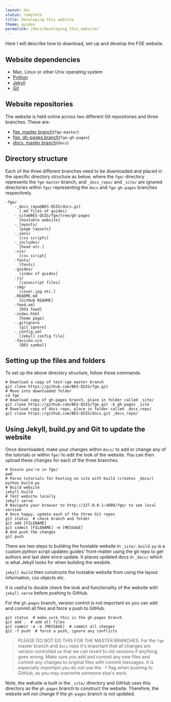 ```yaml
---
layout: doc
status: complete
title: Developing this website
theme: guides
permalink: /docs/developing_this_website/
---
```


Here I will describe how to download, set-up and develop the FGE website.

## Website dependencies

* Mac, Linux or other Unix operating system
* [Python][python]
* [Jekyll][jekyll]
* [Git][git]

## Website repositories

The website is held online across two different Git repositories and three
branches. These are:

* [fge, master branch][fge-master](`fge-master`)
* [fge, gh-pages branch][fge-gh-pages](`fge-gh-pages`)
* [docs, master branch][docs-master](`docs`)

## Directory structure

Each of the three different branches need to be downloaded and placed in the
specific directory structure as below, where the `fge/` directory
represents the `fge-master` branch, and `_docs_repo/` and `_site/` are
ignored directories within `fge/` representing the `docs` and
`fge-gh-pages` branches respectively.

```
-fge/
    -_docs_repo@BES-QSIG/docs.git
      [.md files of guides]
    -_site@BES-QSIG/fge/tree/gh-pages
      [hostable website]
    -_layouts/
      [page layouts]
    -_sass/
      [css scripts]
    -_includes/
      [head etc.]
    -css/
      [css script]
    -fonts/
      [fonts]
    -guides/
      [index of guides]
    -js/
      [javascript files]
    -img/
      [cover.jpg etc.]
    -README.md
      [GitHub README]
    -feed.xml
      [RSS feed]
    -index.html
      [home page]
    -.gitignore
      [git ignore]
    -_config.yml
      [Jekyll config file]
    -favicon.ico
      [BES symbol]
```

## Setting up the files and folders

To set up the above directory structure, follow these commands.

```{bash}
# Download a copy of test-cge master branch
git clone https://github.com/BES-QSIG/fge.git
# Move into downloaded folder
cd fge
# Download copy of gh-pages branch, place in folder called _site/
git clone https://github.com/BES-QSIG/fge.git -b gh-pages _site
# Download copy of docs repo, place in folder called _docs_repo/
git clone https://github.com/BES-QSIG/docs.git _docs_repo/
```

## Using Jekyll, build.py and Git to update the website

Once downloaded, make your changes within `docs/` to add or change any of the
tutorials or within `fge/` to edit the look of the website. You can then
upload these changes for each of the three branches.

```{bash}
# Ensure you're in fge/
pwd
# Parse tutorials for hosting on site with build (creates _docs/)
python build.py
# Build website
jekyll build
# Test website locally
jekyll serve
# Navigate your browser to http://127.0.0.1:4000/fge/ to see local version
# Once happy, update each of the three Git repos
git status  # check branch and folder
git add [FILENAME]
git commit [FILENAME] -m [MESSAGE]
# And push the changes
git push
```

There are two steps to building the hostable website in `_site/`. `build.py`
is a custom python script updates guides' front-matter using the git repo to
get authors and last date since update. It places updated docs in `_docs/`
which is what Jekyll looks for when building the wesbite.

`jekyll build` then constructs the hostable website from using the layout
information, css objects etc.

It is useful to double check the look and functionality of the website
with `jekyll serve` before pushing to GitHub.

For the `gh-pages` branch, version control is not important so you can add and
commit all files and force a push to GitHub.

```{bash}
git status  # make sure this is the gh-pages branch
git add .  # add all files
git commit -a -m [MESSAGE]  # commit all changes
git -f push  # force a push, ignore any conflicts
```

>PLEASE DO NOT DO THIS FOR THE MASTER BRANCHES. For the `fge` master branch
and `docs` repo it's important that all changes are version controlled so that
we can revert to old versions if anything goes wrong. Make sure you add and
commit any new files and commit any changes to original files with commit
messages. It is especially important you do not use the `-f` flag when pushing
to GitHub, as you may overwrite someone else's work.

Note, the website is built in the `_site/` directory and GitHub uses this
directory as the `gh-pages` branch to construct the website. Therefore, the
website will not change if the `gh-pages` branch is not updated.

<!-- References -->
[python]: https://www.python.org/
[jekyll]: http://jekyllrb.com/
[git]: https://git-scm.com/book/en/v2/Getting-Started-Installing-Git
[fge-master]: https://github.com/BES-QSIG/fge
[fge-gh-pages]: https://github.com/BES-QSIG/fge/tree/gh-pages
[docs-master]: https://github.com/BES-QSIG/docs
